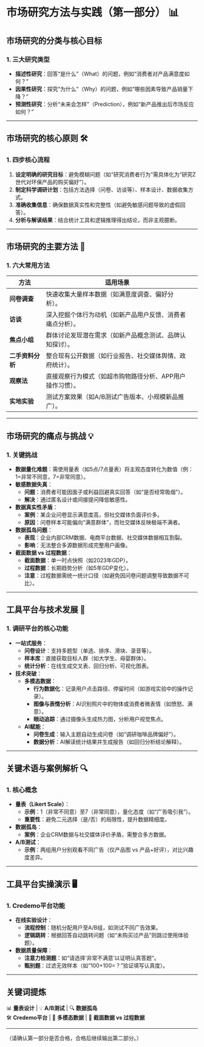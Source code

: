 # 市场研究方法与实践（第一部分） 📊  
## 市场研究的分类与核心目标  
### 1. **三大研究类型**  
- **描述性研究**：回答“是什么”（What）的问题，例如“消费者对产品满意度如何？”  
- **因果性研究**：探究“为什么”（Why）的问题，例如“哪些因素导致产品销量下降？”  
- **预测性研究**：分析“未来会怎样”（Prediction），例如“新产品推出后市场反应如何？”  

---

## 市场研究的核心原则 🛠️  
### 1. **四步核心流程**  
1. **设定明确的研究目标**：避免模糊问题（如“研究消费者行为”需具体化为“研究Z世代对环保产品的购买偏好”）。  
2. **制定科学调研计划**：包括方法选择（问卷、访谈等）、样本设计、数据收集方式。  
3. **准确收集信息**：确保数据真实性和完整性（如避免敏感问题导致的虚假回答）。  
4. **分析与解读结果**：结合统计工具和逻辑推理得出结论，而非主观臆断。  

---

## 市场研究的主要方法 📝  
### 1. **六大常用方法**  
| **方法**     | **适用场景**                       |     |
| ---------- | ------------------------------ | --- |
| **问卷调查**   | 快速收集大量样本数据（如满意度调查、偏好分析）。       |     |
| **访谈**     | 深入挖掘个体行为动机（如新产品用户反馈、消费者痛点分析）。  |     |
| **焦点小组**   | 群体讨论发现潜在需求（如新产品概念测试、品牌认知探讨）。   |     |
| **二手资料分析** | 整合现有公开数据（如行业报告、社交媒体舆情、政府统计）。   |     |
| **观察法**    | 直接观察行为模式（如超市购物路径分析、APP用户操作习惯）。 |     |
| **实地实验**   | 测试方案效果（如A/B测试广告版本、小规模新品推广）。    |     |

---

## 市场研究的痛点与挑战 💡  
### 1. **关键挑战**  
- **数据量化难题**：需使用量表（如5点/7点量表）将主观态度转化为数值（例：1=非常不同意，7=非常同意）。  
- **敏感数据失真**：  
  - **问题**：消费者可能因面子或利益回避真实回答（如“是否经常吸烟”）。  
  - **解决**：通过匿名设计或间接提问降低敏感性。  
- **数据真实性矛盾**：  
  - **案例**：某企业问卷显示满意度高，但社交媒体负面评价多。  
  - **原因**：问卷样本可能偏向“满意群体”，而社交媒体反映极端不满者。  
- **数据孤岛问题**：  
  - **表现**：企业内部CRM数据、电商平台数据、社交媒体数据相互割裂。  
  - **影响**：无法整合多源数据形成完整用户画像。  
- **截面数据 vs 过程数据**：  
  - **截面数据**：单一时点快照（如2023年GDP）。  
  - **过程数据**：长期趋势分析（如5年GDP变化）。  
  - **注意**：过程数据需统一统计口径（如避免因问卷问题调整导致数据不可比）。  

---

## 工具平台与技术发展 🚀  
### 1. **调研平台的核心功能**  
- **一站式服务**：  
  - **问卷设计**：支持多题型（单选、排序、滑块、录音等）。  
  - **样本库**：直接获取目标人群（如大学生、母婴群体）。  
  - **统计分析**：在线生成交叉表、回归分析、可视化图表。  
- **技术突破**：  
  - **多模态数据**：  
    - **行为数据化**：记录用户点击路径、停留时间（如游戏实验中的操作记录）。  
    - **图像与表情分析**：AI识别照片中的物体或消费者微表情（如愤怒、满意）。  
    - **眼动追踪**：通过摄像头生成热力图，分析用户视觉焦点。  
  - **AI赋能**：  
    - **问卷生成**：输入主题自动生成问卷（如“调研咖啡品牌偏好”）。  
    - **数据分析**：AI解读统计结果并生成报告（如回归分析结论解释）。  

---

## 关键术语与案例解析 🔍  
### 1. **核心概念**  
- **量表（Likert Scale）**：  
  - **示例**：1（非常不同意）至7（非常同意），量化态度（如“广告吸引我”）。  
  - **重要性**：避免二元选择（是/否）的局限性，提升数据精细度。  
- **数据孤岛**：  
  - **案例**：企业CRM数据与社交媒体评价矛盾，需整合多方数据。  
- **A/B测试**：  
  - **示例**：两组用户分别观看不同广告（仅产品图 vs 产品+好评），对比兴趣度差异。  

---

## 工具平台实操演示 🖥️  
### 1. **Credemo平台功能**  
- **在线实验设计**：  
  - **流程控制**：随机分配用户至A/B组，如测试不同广告效果。  
  - **逻辑跳转**：根据回答自动跳转问题（如“未购买过产品”则跳过使用体验题）。  
- **数据质量保障**：  
  - **注意力检测题**：如“请选择‘非常不满意’以证明认真答题”。  
  - **甄别题**：过滤无效样本（如“100+100=？”验证填写认真度）。  

---

## 关键词提炼  
📊 **量表设计** | 💡 **A/B测试** | 🔍 **数据孤岛**  
🛠️ **Credemo平台** | 🧩 **多模态数据** | 🔄 **截面数据 vs 过程数据**  

---  
（请确认第一部分是否合格，合格后继续输出第二部分。）